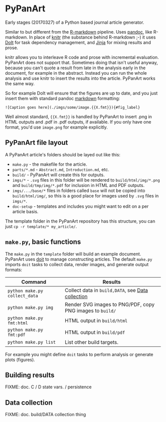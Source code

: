 # PyPanArt

Early stages (20170327) of a Python based journal article generator.

Similar to but different from the [R-markdown](http://rmarkdown.rstudio.com/)
pipeline.  Uses [pandoc](http://pandoc.org/), like R-markdown.  In place of
[knitr](https://yihui.name/knitr/) (the substance behind R-markdown ;-) it
uses [DoIt](http://pydoit.org/) for task dependency management, and
[Jinja](http://jinja.pocoo.org/) for mixing results and prose.

knitr allows you to interleave R code and prose with incremental evaluation.
PyPanArt does not support that.  Sometimes doing that isn't useful anyway,
because you can't quote a result from late in the analysis early in the document,
for example in the abstract. Instead you can run the whole analysis and use
knitr to insert the results into the article.  PyPanArt works the same way.

So for example DoIt will ensure that the figures are up to date, and you
just insert them with standard pandoc [markdown](http://daringfireball.net)
formatting:

    ![Caption goes here](./imgs/some/image.{{X.fmt}}){#fig_label}

Well almost standard, `{{X.fmt}}` is handled by PyPanArt to insert .png
in HTML outputs and .pdf in .pdf outputs, if available.  If you only have
one format, you'd use `image.png` for example explicitly.

## PyPanArt file layout
A PyPanArt article's folders should be layed out like this:

 - `make.py` - the makefile for the article.
 - `parts/*.md` - `Abstract.md`, `Introduction.md`, etc.
 - `build/` - PyPanArt will create this for outputs.
 - `imgs/*` - `.svg` files in this folder will be rendered to
   `build/html/img/*.png` and `build/tmp/img/*.pdf` for inclusion
   in HTML and PDF outputs.
 - `imgs/.../base/*` files in folders called `base` will not be copied
   into `build/html/img/`, so this is a good place for images used by
   `.svg` files in `imgs/*`.
 - `doc-setup` - templates and includes you might want to edit on a
   per article basis.


The template folder in the PyPanArt repository has this structure, you
can just `cp -r template/* my_article/`.

## `make.py`, basic functions
The `make.py` in the `template` folder will build an example document.
PyPanArt uses [doit](http://pydoit.org/) to manage constructing articles.
The default `make.py` imports `doit` tasks to collect data, render images,
and generate output formats:

Command | Results
--- | ---
`python make.py collect_data` | Collect data in `build,DATA`, see [Data collection](#data-collection)
`python make.py img` | Render SVG images to PNG/PDF, copy PNG images to `build/`
`python make.py fmt:html` | HTML output in `build/html`
`python make.py fmt:pdf` | HTML output in `build/pdf`
`python make.py list` | List other build targets.

For example you might define `doit` tasks to perform analysis or
generate plots (figures).

## Building results
FIXME: doc. C / D state vars. / persistence

## Data collection
FIXME: doc. build/DATA collection thing


